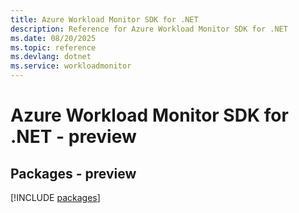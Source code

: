 ```yaml
---
title: Azure Workload Monitor SDK for .NET
description: Reference for Azure Workload Monitor SDK for .NET
ms.date: 08/20/2025
ms.topic: reference
ms.devlang: dotnet
ms.service: workloadmonitor
---
```

# Azure Workload Monitor SDK for .NET - preview
## Packages - preview
[!INCLUDE [packages](workload-monitor-index.md)]